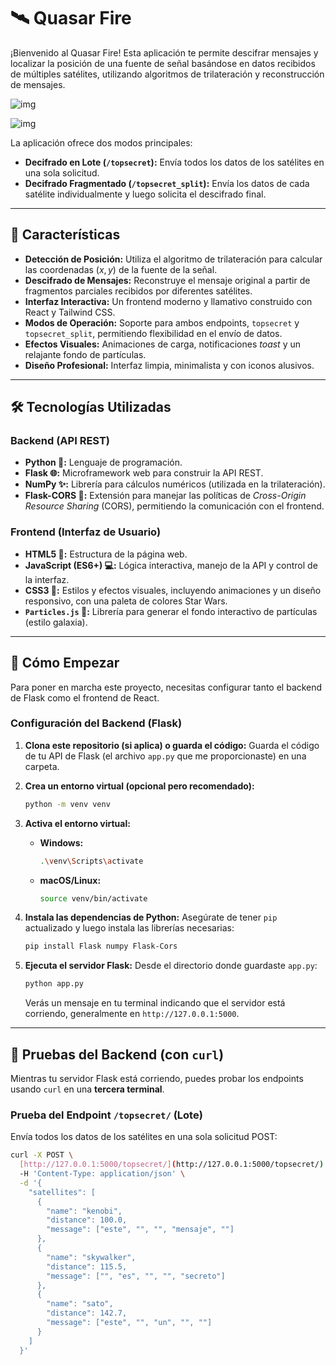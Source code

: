 # 🛰️ Quasar Fire

¡Bienvenido al Quasar Fire! Esta aplicación te permite descifrar mensajes y localizar la posición de una fuente de señal basándose en datos recibidos de múltiples satélites, utilizando algoritmos de trilateración y reconstrucción de mensajes.

![img](https://i.imgur.com/wMZ5Hjt.png)

![img](https://i.imgur.com/HQ0khcV.png)

La aplicación ofrece dos modos principales:
* **Decifrado en Lote (`/topsecret`):** Envía todos los datos de los satélites en una sola solicitud.
* **Decifrado Fragmentado (`/topsecret_split`):** Envía los datos de cada satélite individualmente y luego solicita el descifrado final.

---

## 🌟 Características

* **Detección de Posición:** Utiliza el algoritmo de trilateración para calcular las coordenadas $(x, y)$ de la fuente de la señal.
* **Descifrado de Mensajes:** Reconstruye el mensaje original a partir de fragmentos parciales recibidos por diferentes satélites.
* **Interfaz Interactiva:** Un frontend moderno y llamativo construido con React y Tailwind CSS.
* **Modos de Operación:** Soporte para ambos endpoints, `topsecret` y `topsecret_split`, permitiendo flexibilidad en el envío de datos.
* **Efectos Visuales:** Animaciones de carga, notificaciones *toast* y un relajante fondo de partículas.
* **Diseño Profesional:** Interfaz limpia, minimalista y con iconos alusivos.

---

## 🛠️ Tecnologías Utilizadas

### Backend (API REST)
* **Python 🐍:** Lenguaje de programación.
* **Flask 🌐:** Microframework web para construir la API REST.
* **NumPy ✨:** Librería para cálculos numéricos (utilizada en la trilateración).
* **Flask-CORS 🔗:** Extensión para manejar las políticas de *Cross-Origin Resource Sharing* (CORS), permitiendo la comunicación con el frontend.

### Frontend (Interfaz de Usuario)
* **HTML5 📄:** Estructura de la página web.
* **JavaScript (ES6+) 💻:** Lógica interactiva, manejo de la API y control de la interfaz.
* **CSS3 🎨:** Estilos y efectos visuales, incluyendo animaciones y un diseño responsivo, con una paleta de colores Star Wars.
* **`Particles.js`  💫:** Librería para generar el fondo interactivo de partículas (estilo galaxia).

---
## 🚀 Cómo Empezar

Para poner en marcha este proyecto, necesitas configurar tanto el backend de Flask como el frontend de React.

### Configuración del Backend (Flask)

1.  **Clona este repositorio (si aplica) o guarda el código:**
    Guarda el código de tu API de Flask (el archivo `app.py` que me proporcionaste) en una carpeta.

2.  **Crea un entorno virtual (opcional pero recomendado):**
    ```bash
    python -m venv venv
    ```

3.  **Activa el entorno virtual:**
    * **Windows:**
        ```bash
        .\venv\Scripts\activate
        ```
    * **macOS/Linux:**
        ```bash
        source venv/bin/activate
        ```

4.  **Instala las dependencias de Python:**
    Asegúrate de tener `pip` actualizado y luego instala las librerías necesarias:
    ```bash
    pip install Flask numpy Flask-Cors
    ```

5.  **Ejecuta el servidor Flask:**
    Desde el directorio donde guardaste `app.py`:
    ```bash
    python app.py
    ```
    Verás un mensaje en tu terminal indicando que el servidor está corriendo, generalmente en `http://127.0.0.1:5000`.

---


## 🧪 Pruebas del Backend (con `curl`)

Mientras tu servidor Flask está corriendo, puedes probar los endpoints usando `curl` en una **tercera terminal**.

### Prueba del Endpoint `/topsecret/` (Lote)

Envía todos los datos de los satélites en una sola solicitud POST:

```bash
curl -X POST \
  [http://127.0.0.1:5000/topsecret/](http://127.0.0.1:5000/topsecret/) \
  -H 'Content-Type: application/json' \
  -d '{
    "satellites": [
      {
        "name": "kenobi",
        "distance": 100.0,
        "message": ["este", "", "", "mensaje", ""]
      },
      {
        "name": "skywalker",
        "distance": 115.5,
        "message": ["", "es", "", "", "secreto"]
      },
      {
        "name": "sato",
        "distance": 142.7,
        "message": ["este", "", "un", "", ""]
      }
    ]
  }'
